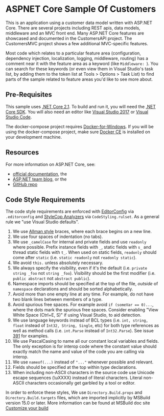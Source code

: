 ASPNET Core Sample Of Customers
===

This is an application using a customer data model written with ASP.NET Core.
There are several projects including REST apis, data models, middleware and an
MVC front end. Many ASP.NET Core features are showcased and documented in the
CustomersAPI project. The CustomersMVC project shows a few additional
MVC-specific features.

Most code which relates to a particular feature area (configuration,
dependency injection, localization, logging, middleware, routing) has a
comment near it with the feature area as a keyword (like `Middleware: `).
You can search for these keywords (or even view them in Visual Studio's
task list, by adding them to the token list at Tools > Options > Task List) to
find parts of the sample related to feature areas you'd like to see more
about.

Pre-Requisites
---
This sample uses [.NET Core 2.1](https://www.microsoft.com/net/download/core).
To build and run it, you will need the [.NET Core SDK](https://www.microsoft.com/net/download/core).
You will also need an editor like [Visual Studio 2017](https://www.visualstudio.com/vs/)
or [Visual Studio Code](https://code.visualstudio.com).

The docker-compose project requires [Docker-for-Windows](https://www.docker.com/docker-windows).
If you will be using the docker-compose project, make sure [Docker CE](https://store.docker.com/editions/community/docker-ce-desktop-windows)
is installed on your development machine.

Resources
---

For more information on ASP.NET Core, see:

* [official documentation](https://docs.microsoft.com/aspnet/core/), the
* [ASP.NET team blog](https://blogs.msdn.microsoft.com/webdev/), or the
* [GitHub repo](https://github.com/aspnet/Home)

Code Style Requirements
---

The code style requirements are enforced with
[EditorConfig](https://docs.microsoft.com/en-us/visualstudio/ide/create-portable-custom-editor-options)
via `.editorconfig` and
[StyleCop Analyzers](https://github.com/DotNetAnalyzers/StyleCopAnalyzers) via
`CodeStyling.rulset`. As a general rule we "use Visual Studio defaults".

1. We use [Allman style](http://en.wikipedia.org/wiki/Indent_style#Allman_style)
   braces, where each brace begins on a new line.
2. We use four spaces of indentation (no tabs).
3. We use `_camelCase` for internal and private fields and use `readonly` where
   possible. Prefix instance fields with `_`, static fields with `s_` and thread
   static fields with `t_`. When used on static fields, `readonly` should come
   after `static` (i.e. `static readonly` not `readonly static`).
4. We avoid `this.` unless absolutely necessary.
5. We always specify the visibility, even if it's the default (i.e. `private
   string _foo` not `string _foo`). Visibility should be the first modifier
   (i.e. `public abstract` not `abstract public`).
6. Namespace imports should be specified at the top of the file, *outside* of
   `namespace` declarations and should be sorted alphabetically.
7. Avoid more than one empty line at any time. For example, do not have two
   blank lines between members of a type.
8. Avoid spurious free spaces.
   For example avoid `if (someVar == 0)...`, where the dots mark the spurious free spaces.
   Consider enabling "View White Space (Ctrl+E, S)" if using Visual Studio, to aid detection.
9. We use language keywords instead of BCL types (i.e. `int, string, float`
   instead of `Int32, String, Single`, etc) for both type references as well as
   method calls (i.e. `int.Parse` instead of `Int32.Parse`). See issue
   [391](https://github.com/dotnet/corefx/issues/391) for examples.
10. We use PascalCasing to name all our constant local variables and fields. The
    only exception is for interop code where the constant value should exactly
    match the name and value of the code you are calling via interop.
11. We use ```nameof(...)``` instead of ```"..."``` whenever possible and
    relevant.
12. Fields should be specified at the top within type declarations.
13. When including non-ASCII characters in the source code use Unicode escape
    sequences (\uXXXX) instead of literal characters. Literal non-ASCII
    characters occasionally get garbled by a tool or editor.

In order to enforce these styles, We use `Directory.Build.props` and
`Directory.Build.targets` files, which are imported implicitly by MSBuild
version 15.0 or later. More information can be found at MSBuild doc site
[Customize your build](https://docs.microsoft.com/en-us/visualstudio/msbuild/customize-your-build)
